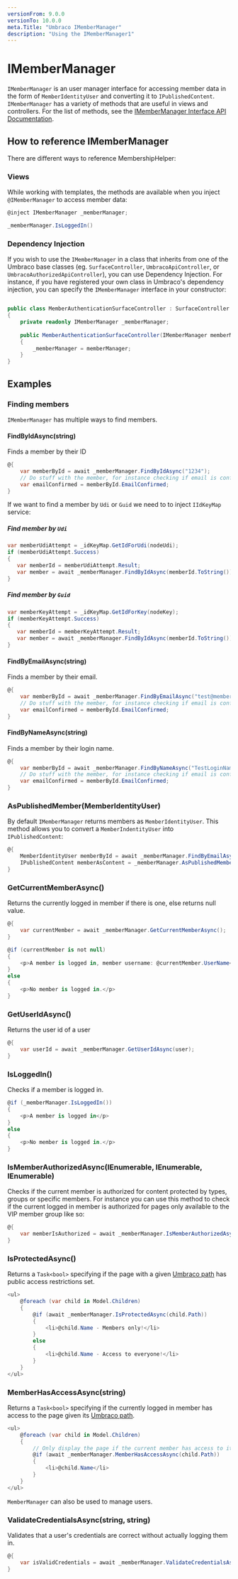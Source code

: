 ```yaml
---
versionFrom: 9.0.0
versionTo: 10.0.0
meta.Title: "Umbraco IMemberManager"
description: "Using the IMemberManager1"
---
```


# IMemberManager

`IMemberManager` is an user manager interface for accessing member data in the form of `MemberIdentityUser` and converting it to `IPublishedContent`. `IMemberManager` has a variety of methods that are useful in views and controllers. For the list of methods, see the [IMemberManager Interface API Documentation](https://apidocs.umbraco.com/v9/csharp/api/Umbraco.Cms.Core.Security.IMemberManager.html#methods).

## How to reference IMemberManager

There are different ways to reference MembershipHelper:

### Views

While working with templates, the methods are available when you inject `@IMemberManager` to access member data:

```csharp
@inject IMemberManager _memberManager;

_memberManager.IsLoggedIn()
```

### Dependency Injection

If you wish to use the `IMemberManager` in a class that inherits from one of the Umbraco base classes (eg. `SurfaceController`, `UmbracoApiController`, or `UmbracoAuthorizedApiController`),  you can use Dependency Injection. For instance, if you have registered your own class in Umbraco's dependency injection, you can specify the `IMemberManager` interface in your constructor:

```csharp

public class MemberAuthenticationSurfaceController : SurfaceController
{
    private readonly IMemberManager _memberManager;
    
    public MemberAuthenticationSurfaceController(IMemberManager memberManager)
    {
        _memberManager = memberManager;
    }
}
```

## Examples

### Finding members

`IMemberManager` has multiple ways to find members.

#### FindByIdAsync(string)

Finds a member by their ID 

```C#
@{
    var memberById = await _memberManager.FindByIdAsync("1234");
    // Do stuff with the member, for instance checking if email is confirmed
    var emailConfirmed = memberById.EmailConfirmed;
}
```

If we want to find a member by `Udi` or `Guid` we need to to inject `IIdKeyMap` service:

##### Find member by `Udi`

```C#
var memberUdiAttempt = _idKeyMap.GetIdForUdi(nodeUdi);
if (memberUdiAttempt.Success)
{
   var memberId = memberUdiAttempt.Result;
   var member = await _memberManager.FindByIdAsync(memberId.ToString());
}
```

##### Find member by `Guid`

```C#
var memberKeyAttempt = _idKeyMap.GetIdForKey(nodeKey);
if (memberKeyAttempt.Success)
{
   var memberId = memberKeyAttempt.Result;
   var member = await _memberManager.FindByIdAsync(memberId.ToString());
}
```

#### FindByEmailAsync(string)

Finds a member by their email.

```C#
@{
    var memberById = await _memberManager.FindByEmailAsync("test@member.com");
    // Do stuff with the member, for instance checking if email is confirmed
    var emailConfirmed = memberById.EmailConfirmed;
}
```

#### FindByNameAsync(string)

Finds a member by their login name.

```C#
@{
    var memberById = await _memberManager.FindByNameAsync("TestLoginName");
    // Do stuff with the member, for instance checking if email is confirmed
    var emailConfirmed = memberById.EmailConfirmed;
}
```


### AsPublishedMember(MemberIdentityUser)

By default `IMemberManager` returns members as `MemberIdentityUser`. This method allows you to convert a `MemberIndentityUser` into `IPublishedContent`:

```C#
@{
    MemberIdentityUser memberById = await _memberManager.FindByEmailAsync("test@member.com");
    IPublishedContent memberAsContent = _memberManager.AsPublishedMember(memberById);
}
```


### GetCurrentMemberAsync()

Returns the currently logged in member if there is one, else returns null value.

```C#
@{
    var currentMember = await _memberManager.GetCurrentMemberAsync();
}

@if (currentMember is not null)
{
    <p>A member is logged in, member username: @currentMember.UserName</p>
}
else
{
    <p>No member is logged in.</p>
}
```

### GetUserIdAsync()

Returns the user id of a user

```C#
@{
	var userId = await _memberManager.GetUserIdAsync(user);
}
```

### IsLoggedIn()

Checks if a member is logged in.

```C#
@if (_memberManager.IsLoggedIn())
{
    <p>A member is logged in</p>
}
else
{
    <p>No member is logged in.</p>
}
```

### IsMemberAuthorizedAsync(IEnumerable<String>, IEnumerable<String>, IEnumerable<Int32>)

Checks if the current member is authorized for content protected by types, groups or specific members. For instance you can use this method to check if the current logged in member is authorized for pages only available to the VIP member group like so: 

```C#
@{
    var memberIsAuthorized = await _memberManager.IsMemberAuthorizedAsync(allowGroups: new []{"VIP"});
}
```

### IsProtectedAsync()

Returns a `Task<bool>` specifying if the page with a given [Umbraco path](../IPublishedContent/Properties/index.md#Path) has public access restrictions set.

```csharp
<ul>
    @foreach (var child in Model.Children)
    {
        @if (await _memberManager.IsProtectedAsync(child.Path))
        {
            <li>@child.Name - Members only!</li>
        }
        else
        {
            <li>@child.Name - Access to everyone!</li>
        }
    }
</ul>
```

### MemberHasAccessAsync(string)

Returns a `Task<bool>` specifying if the currently logged in member has access to the page given its [Umbraco path](../IPublishedContent/Properties/index.md#Path).

```csharp
<ul>
    @foreach (var child in Model.Children)
    {
        // Only display the page if the current member has access to it.
        @if (await _memberManager.MemberHasAccessAsync(child.Path))
        {
            <li>@child.Name</li>
        }
    }
</ul>
```
   
`MemberManager` can also be used to manage users.
    
### ValidateCredentialsAsync(string, string)
    
Validates that a user's credentials are correct without actually logging them in.
    
```C#
@{
	var isValidCredentials = await _memberManager.ValidateCredentialsAsync(userName, password);
}

